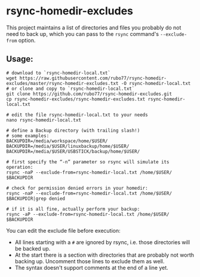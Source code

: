 # rsync-homedir-excludes
This project maintains a list of directories and files you probably do not need to back up, which you can pass to the `rsync` command's `--exclude-from` option.

## Usage:

    # download to `rsync-homedir-local.txt`
    wget https://raw.githubusercontent.com/rubo77/rsync-homedir-excludes/master/rsync-homedir-excludes.txt -O rsync-homedir-local.txt
    # or clone and copy to `rsync-homedir-local.txt`
    git clone https://github.com/rubo77/rsync-homedir-excludes.git
    cp rsync-homedir-excludes/rsync-homedir-excludes.txt rsync-homedir-local.txt

    # edit the file rsync-homedir-local.txt to your needs
    nano rsync-homedir-local.txt

    # define a Backup directory (with trailing slash!)
    # some examples:
    BACKUPDIR=/media/workspace/home/$USER/
    BACKUPDIR=/media/$USER/linuxbackup/home/$USER/
    BACKUPDIR=/media/$USER/USBSTICK/backup/home/$USER/

    # first specify the “-n” parameter so rsync will simulate its operation:
    rsync -naP --exclude-from=rsync-homedir-local.txt /home/$USER/ $BACKUPDIR

    # check for permission denied errors in your homedir:
    rsync -naP --exclude-from=rsync-homedir-local.txt /home/$USER/ $BACKUPDIR|grep denied

    # if it is all fine, actually perform your backup:
    rsync -aP --exclude-from=rsync-homedir-local.txt /home/$USER/ $BACKUPDIR

You can edit the exclude file before execution:
- All lines starting with a `#` are ignored by rsync, i.e. those directories will be backed up.
- At the start there is a section with directories that are probably not worth backing up. Uncomment those lines to exclude them as well.
- The syntax doesn't support comments at the end of a line yet.
